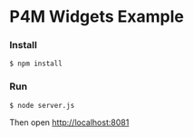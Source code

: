 # P4M Widgets Example


### Install

`$ npm install`

### Run

`$ node server.js`

Then open <a href="http://localhost:8081">http://localhost:8081</a>

